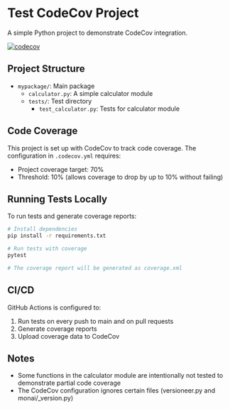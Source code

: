 # Test CodeCov Project

A simple Python project to demonstrate CodeCov integration.

[![codecov](https://codecov.io/gh/YOUR_USERNAME/test-codecov/branch/main/graph/badge.svg)](https://codecov.io/gh/YOUR_USERNAME/test-codecov)

## Project Structure

- `mypackage/`: Main package
  - `calculator.py`: A simple calculator module
  - `tests/`: Test directory
    - `test_calculator.py`: Tests for calculator module

## Code Coverage

This project is set up with CodeCov to track code coverage. The configuration in `.codecov.yml` requires:

- Project coverage target: 70%
- Threshold: 10% (allows coverage to drop by up to 10% without failing)

## Running Tests Locally

To run tests and generate coverage reports:

```bash
# Install dependencies
pip install -r requirements.txt

# Run tests with coverage
pytest

# The coverage report will be generated as coverage.xml
```

## CI/CD

GitHub Actions is configured to:
1. Run tests on every push to main and on pull requests
2. Generate coverage reports
3. Upload coverage data to CodeCov

## Notes

- Some functions in the calculator module are intentionally not tested to demonstrate partial code coverage
- The CodeCov configuration ignores certain files (versioneer.py and monai/_version.py)

